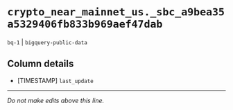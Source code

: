 # `crypto_near_mainnet_us._sbc_a9bea35a5329406fb833b969aef47dab`
`bq-1` | `bigquery-public-data`

## Column details
* [TIMESTAMP] `last_update`

-------------------------------------------------------------------------------
*Do not make edits above this line.*
